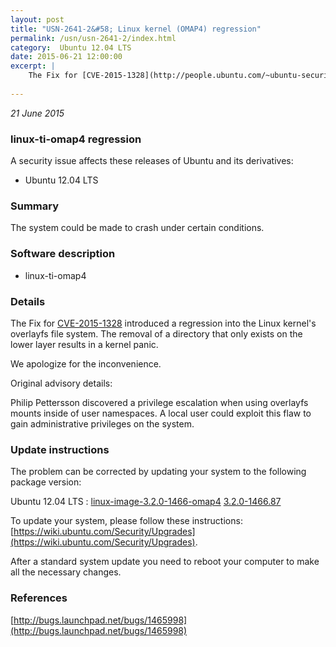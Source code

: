```yaml
---
layout: post
title: "USN-2641-2&#58; Linux kernel (OMAP4) regression"
permalink: /usn/usn-2641-2/index.html
category:  Ubuntu 12.04 LTS
date: 2015-06-21 12:00:00
excerpt: |
    The Fix for [CVE-2015-1328](http://people.ubuntu.com/~ubuntu-security/cve/CVE-2015-1328) introduced a regression into the Linux kernel&#39;s overlayfs file system. The removal of a directory that only exists on the lower layer results in a kernel panic.
    
--- 
```

 
 

*21 June 2015*

### linux-ti-omap4 regression

A security issue affects these releases of Ubuntu and its derivatives:

* Ubuntu 12.04 LTS

### Summary

The system could be made to crash under certain conditions. 

### Software description

* linux-ti-omap4 

### Details

The Fix for [CVE-2015-1328](http://people.ubuntu.com/~ubuntu-security/cve/CVE-2015-1328) introduced a regression into the Linux kernel&#39;s overlayfs file system. The removal of a directory that only exists on the lower layer results in a kernel panic.

We apologize for the inconvenience.

Original advisory details:

 Philip Pettersson discovered a privilege escalation when using overlayfs mounts inside of user namespaces. A local user could exploit this flaw to gain administrative privileges on the system. 

### Update instructions

The problem can be corrected by updating your system to the following package version:

Ubuntu 12.04 LTS
 : [linux-image-3.2.0-1466-omap4](https://launchpad.net/ubuntu/+source/linux-ti-omap4) <span> [3.2.0-1466.87](https://launchpad.net/ubuntu/+source/linux-ti-omap4/3.2.0-1466.87) </span> 

To update your system, please follow these instructions: [https://wiki.ubuntu.com/Security/Upgrades](https://wiki.ubuntu.com/Security/Upgrades).

After a standard system update you need to reboot your computer to make all the necessary changes. 

### References

 
 [http://bugs.launchpad.net/bugs/1465998](http://bugs.launchpad.net/bugs/1465998)
 

